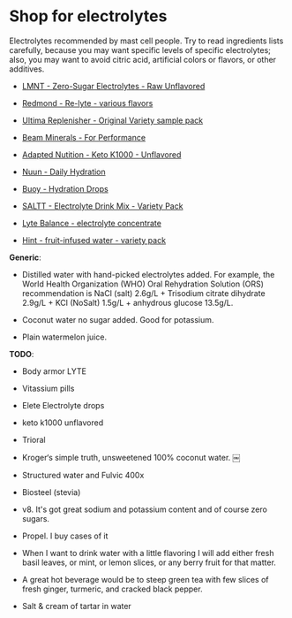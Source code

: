 # Shop for electrolytes

Electrolytes recommended by mast cell people. Try to read ingredients lists carefully, because you may want specific levels of specific electrolytes; also, you may want to avoid citric acid, artificial colors or flavors, or other additives.

* [LMNT - Zero-Sugar Electrolytes - Raw Unflavored](https://drinklmnt.com/products/lmnt-recharge-electrolyte-drink?variant=16358367232034)

* [Redmond - Re-lyte - various flavors](https://redmond.life/pages/re-lyte)

* [Ultima Replenisher - Original Variety sample pack](https://www.ultimareplenisher.com/products/6-stickpacks-trial?variant=30327366287463)

* [Beam Minerals - For Performance](https://www.beamminerals.com/pages/beam-performance)

* [Adapted Nutition - Keto K1000 - Unflavored](https://adapted-nutrition.com/products/keto-k1000-unflavored)

* [Nuun - Daily Hydration](https://nuunlife.com/products/nuun-daily)

* [Buoy - Hydration Drops](https://justaddbuoy.com/products/hydration-drops)

* [SALTT - Electrolyte Drink Mix - Variety Pack](https://saltt.com/products/saltt-electrolyte-drink-mix?variant=43982790066314)

* [Lyte Balance - electrolyte concentrate](https://lytebalance.com/products/lyte-balance-16-oz-bottle-1)

* [Hint - fruit-infused water - variety pack](https://www.drinkhint.com/collections/variety-pack)

**Generic**:

* Distilled water with hand-picked electrolytes added. For example, the World Health Organization (WHO) Oral Rehydration Solution (ORS) recommendation is NaCl (salt) 2.6g/L + Trisodium citrate dihydrate 2.9g/L + KCl (NoSalt) 1.5g/L + anhydrous glucose 13.5g/L. 

* Coconut water no sugar added. Good for potassium.

* Plain watermelon juice.

**TODO**:

* Body armor LYTE

* Vitassium pills

* Elete Electrolyte drops

* keto k1000 unflavored

* Trioral

* Kroger‘s simple truth, unsweetened 100% coconut water. ￼

* Structured water and Fulvic 400x

* Biosteel (stevia)

* v8. It's got great sodium and potassium content and of course zero sugars.

* Propel. I buy cases of it

* When I want to drink water with a little flavoring I will add either fresh basil leaves, or mint, or lemon slices, or any berry fruit for that matter.

* A great hot beverage would be to steep green tea with few slices of fresh ginger, turmeric, and cracked black pepper.

* Salt & cream of tartar in water